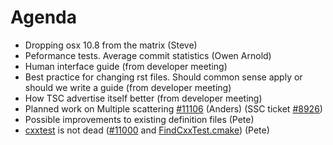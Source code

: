 Agenda
======

* Dropping osx 10.8 from the matrix (Steve)
* Peformance tests. Average commit statistics (Owen Arnold)
* Human interface guide (from developer meeting)
* Best practice for changing rst files. Should common sense apply or should we write a guide (from developer meeting)
* How TSC advertise itself better (from developer meeting)
* Planned work on Multiple scattering [#11106](http://trac.mantidproject.org/mantid/ticket/11106) (Anders) (SSC ticket [#8926](http://trac.mantidproject.org/mantid/ticket/8926))
* Possible improvements to existing definition files (Pete)
* [cxxtest](https://github.com/CxxTest/cxxtest) is not dead ([#11000](http://trac.mantidproject.org/mantid/ticket/11000) and  [FindCxxTest.cmake](https://github.com/Kitware/CMake/blob/v2.8.12/Modules/FindCxxTest.cmake)) (Pete)
